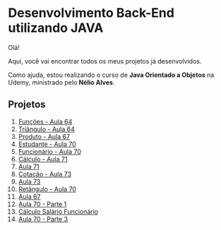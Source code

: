 # Desenvolvimento Back-End utilizando JAVA

Olá!

Aqui, você vai encontrar todos os meus projetos já desenvolvidos.

Como ajuda, estou realizando o curso de **Java Orientado a Objetos** na Udemy, ministrado pelo **Nélio Alves**.

## Projetos

1. [Funções - Aula 64](https://github.com/siiqueiira/Java/blob/main/Secao8/Aula_64.java)
2. [Triângulo - Aula 64](https://github.com/siiqueiira/Java/blob/main/Secao8/Triangle_aula64.java)
3. [Produto - Aula 67](https://github.com/siiqueiira/Java/blob/main/Secao8/Produto_aula67.java)
4. [Estudante - Aula 70](https://github.com/siiqueiira/Java/blob/main/Secao8/Estudante_aula70.java)
5. [Funcionário - Aula 70](https://github.com/siiqueiira/Java/blob/main/Secao8/Funcionario_aula70.java)
6. [Cálculo - Aula 71](https://github.com/siiqueiira/Java/blob/main/Secao8/Calculo_aula_71.java)
7. [Aula 71](https://github.com/siiqueiira/Java/blob/main/Secao8/aula_71.java)
8. [Cotação - Aula 73](https://github.com/siiqueiira/Java/blob/main/Secao8/Cotacao_aula73.java)
9. [Aula 73](https://github.com/siiqueiira/Java/blob/main/Secao8/aula_73.java)
10. [Retângulo - Aula 70](https://github.com/siiqueiira/Java/blob/main/Secao8/Retangulo_aula70.java)
11. [Aula 67](https://github.com/siiqueiira/Java/blob/main/Secao8/aula67.java)
12. [Aula 70 - Parte 1](https://github.com/siiqueiira/Java/blob/main/Secao8/aula70_1.java)
13. [Cálculo Salário Funcionário](https://github.com/siiqueiira/Java/blob/main/Secao8/aula70_2.java)
14. [Aula 70 - Parte 3](https://github.com/siiqueiira/Java/blob/main/Secao8/aula70_3.java)
